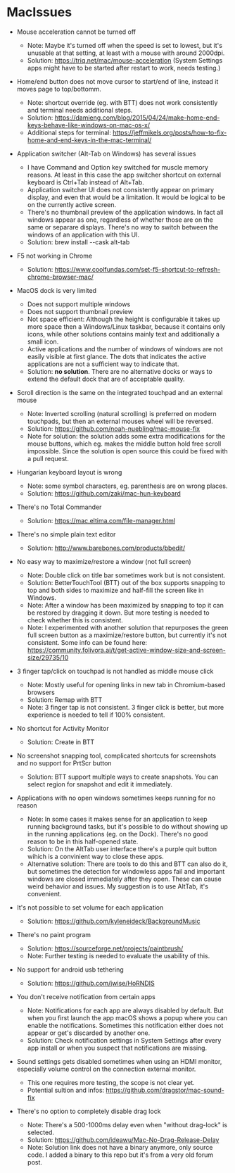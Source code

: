 # MacIssues

- Mouse acceleration cannot be turned off
  - Note: Maybe it's turned off when the speed is set to lowest, but it's unusable at that setting, at least with a mouse with around 2000dpi.
  - Solution: https://triq.net/mac/mouse-acceleration (System Settings apps might have to be started after restart to work, needs testing.)

- Home/end button does not move cursor to start/end of line, instead it moves page to top/bottomm.
  - Note: shortcut override (eg. with BTT) does not work consistently and terminal needs additional steps.
  - Solution: https://damieng.com/blog/2015/04/24/make-home-end-keys-behave-like-windows-on-mac-os-x/
  - Additional steps for terminal: https://jeffmikels.org/posts/how-to-fix-home-and-end-keys-in-the-mac-terminal/

- Application switcher (Alt-Tab on Windows) has several issues
  - I have Command and Option key switched for muscle memory reasons. At least in this case the app switcher shortcut on external keyboard is Ctrl+Tab instead of Alt+Tab.
  - Application switcher UI does not consistently appear on primary display, and even that would be a limitation. It would be logical to be on the currently active screen.
  - There's no thumbnail preview of the application windows. In fact all windows appear as one, regardless of whether those are on the same or separare displays. There's no way to switch between the windows of an application with this UI.
  - Solution: brew install --cask alt-tab

- F5 not working in Chrome
  - Solution: https://www.coolfundas.com/set-f5-shortcut-to-refresh-chrome-browser-mac/

- MacOS dock is very limited
  - Does not support multiple windows
  - Does not support thumbnail preview
  - Not space efficient: Although the height is configurable it takes up more space then a Windows/Linux taskbar, because it contains only icons, while other solutions contains mainly text and additionally a small icon.
  - Active applications and the number of windows of windows are not easily visible at first glance. The dots that indicates the active applications are not a sufficient way to indicate that.
  - Solution: **no solution**. There are no alternative docks or ways to extend the default dock that are of acceptable quality.

- Scroll direction is the same on the integrated touchpad and an external mouse
  - Note: Inverted scrolling (natural scrolling) is preferred on modern touchpads, but then an external mouses wheel will be reversed.
  - Solution: https://github.com/noah-nuebling/mac-mouse-fix
  - Note for solution: the solution adds some extra modifications for the mouse buttons, which eg. makes the middle button hold free scroll impossible. Since the solution is open source this could be fixed with a pull request.

- Hungarian keyboard layout is wrong
  - Note: some symbol characters, eg. parenthesis are on wrong places.
  - Solution: https://github.com/zaki/mac-hun-keyboard

- There's no Total Commander
  - Solution: https://mac.eltima.com/file-manager.html

- There's no simple plain text editor
  - Solution: http://www.barebones.com/products/bbedit/

- No easy way to maximize/restore a window (not full screen)
  - Note: Double click on title bar sometimes work but is not consistent.
  - Solution: BetterTouchTool (BTT) out of the box supports snapping to top and both sides to maximize and half-fill the screen like in Windows.
  - Note: After a window has been maximized by snapping to top it can be restored by dragging it down. But more testing is needed to check whether this is consistent.
  - Note: I experimented with another solution that repurposes the green full screen button as a maximize/restore button, but currently it's not consistent. Some info can be found here: https://community.folivora.ai/t/get-active-window-size-and-screen-size/29735/10

- 3 finger tap/click on touchpad is not handled as middle mouse click
  - Note: Mostly useful for opening links in new tab in Chromium-based browsers
  - Solution: Remap with BTT
  - Note: 3 finger tap is not consistent. 3 finger click is better, but more experience is needed to tell if 100% consistent.

- No shortcut for Activity Monitor
  - Solution: Create in BTT

- No screenshot snapping tool, complicated shortcuts for screenshots and no support for PrtScr button
  - Solution: BTT support multiple ways to create snapshots. You can select region for snapshot and edit it immediately.

- Applications with no open windows sometimes keeps running for no reason
  - Note: In some cases it makes sense for an application to keep running background tasks, but it's possible to do without showing up in the running applications (eg. on the Dock). There's no good reason to be in this half-opened state.
  - Solution: On the AltTab user interface there's a purple quit button wihich is a convinient way to close these apps.
  - Alternative solution: There are tools to do this and BTT can also do it, but sometimes the detection for windowless apps fail and important windows are closed immediately after they open. These can cause weird behavior and issues. My suggestion is to use AltTab, it's convenient.

- It's not possible to set volume for each application
  - Solution: https://github.com/kyleneideck/BackgroundMusic

- There's no paint program
  - Solution: https://sourceforge.net/projects/paintbrush/
  - Note: Further testing is needed to evaluate the usability of this.

- No support for android usb tethering
  - Solution: https://github.com/jwise/HoRNDIS

- You don't receive notification from certain apps
  - Note: Notifications for each app are always disabled by default. But when you first launch the app macOS shows a popup where you can enable the notifications. Sometimes this notification either does not appear or get's discarded by another one.
  - Solution: Check notification settings in System Settings after every app install or when you suspect that notifications are missing.

- Sound settings gets disabled sometimes when using an HDMI monitor, especially volume control on the connection external monitor.
  - This one requires more testing, the scope is not clear yet.
  - Potential sultion and infos: https://github.com/dragstor/mac-sound-fix

- There's no option to completely disable drag lock
  - Note: There's a 500-1000ms delay even when "without drag-lock" is selected.
  - Solution: https://github.com/ideawu/Mac-No-Drag-Release-Delay
  - Note: Solution link does not have a binary anymore, only source code. I added a binary to this repo but it's from a very old forum post.
